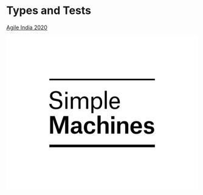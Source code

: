 # Types and Tests

[Agile India 2020](https://confengine.com/agile-india-2020/proposal/13930/types-and-property-tests-for-software-resiliency)

![Simple Machines Logo](image/sm_logo_standard_with_lines_hi_res.png)
